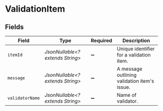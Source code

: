 # ValidationItem


## Fields

| Field                                        | Type                                         | Required                                     | Description                                  |
| -------------------------------------------- | -------------------------------------------- | -------------------------------------------- | -------------------------------------------- |
| `itemId`                                     | *JsonNullable<? extends String>*             | :heavy_minus_sign:                           | Unique identifier for a validation item.     |
| `message`                                    | *JsonNullable<? extends String>*             | :heavy_minus_sign:                           | A message outlining validation item's issue. |
| `validatorName`                              | *JsonNullable<? extends String>*             | :heavy_minus_sign:                           | Name of validator.                           |